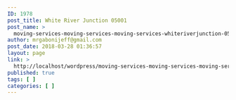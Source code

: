 ```yaml
---
ID: 1978
post_title: White River Junction 05001
post_name: >
  moving-services-moving-services-moving-services-whiteriverjunction-05001
author: mrgabonijeff@gmail.com
post_date: 2018-03-28 01:36:57
layout: page
link: >
  http://localhost/wordpress/moving-services-moving-services-moving-services-whiteriverjunction-05001/
published: true
tags: [ ]
categories: [ ]
---
```

